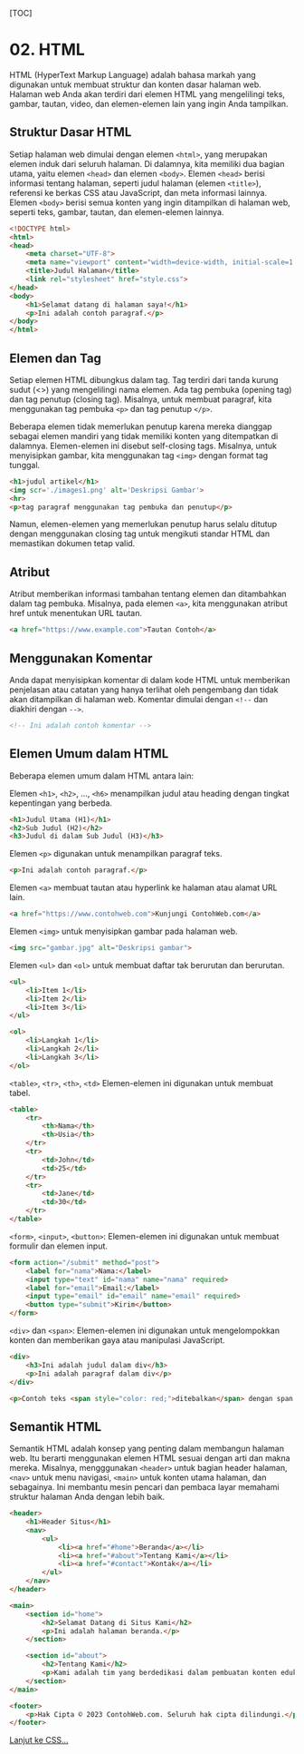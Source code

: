 [TOC]

# <b>02.</b> HTML

HTML (HyperText Markup Language) adalah bahasa markah yang digunakan untuk membuat struktur dan konten dasar halaman web. Halaman web Anda akan terdiri dari elemen HTML yang mengelilingi teks, gambar, tautan, video, dan elemen-elemen lain yang ingin Anda tampilkan.

## Struktur Dasar HTML
Setiap halaman web dimulai dengan elemen `<html>`, yang merupakan elemen induk dari seluruh halaman. Di dalamnya, kita memiliki dua bagian utama, yaitu elemen `<head>` dan elemen `<body>`.
Elemen `<head>` berisi informasi tentang halaman, seperti judul halaman (elemen `<title>`), referensi ke berkas CSS atau JavaScript, dan meta informasi lainnya.
Elemen `<body>` berisi semua konten yang ingin ditampilkan di halaman web, seperti teks, gambar, tautan, dan elemen-elemen lainnya.

```html filename=index.html
<!DOCTYPE html>
<html>
<head>
    <meta charset="UTF-8">
    <meta name="viewport" content="width=device-width, initial-scale=1.0">
    <title>Judul Halaman</title>
    <link rel="stylesheet" href="style.css">
</head>
<body>
    <h1>Selamat datang di halaman saya!</h1>
    <p>Ini adalah contoh paragraf.</p>
</body>
</html>
```

## Elemen dan Tag
Setiap elemen HTML dibungkus dalam tag. Tag terdiri dari tanda kurung sudut (<>) yang mengelilingi nama elemen. Ada tag pembuka (opening tag) dan tag penutup (closing tag). Misalnya, untuk membuat paragraf, kita menggunakan tag pembuka `<p>` dan tag penutup `</p>`.

Beberapa elemen tidak memerlukan penutup karena mereka dianggap sebagai elemen mandiri yang tidak memiliki konten yang ditempatkan di dalamnya. Elemen-elemen ini disebut self-closing tags. Misalnya, untuk menyisipkan gambar, kita menggunakan tag `<img>` dengan format tag tunggal.

```html
<h1>judul artikel</h1>
<img scr='./images1.png' alt='Deskripsi Gambar'>
<hr>
<p>tag paragraf menggunakan tag pembuka dan penutup</p>
```

Namun, elemen-elemen yang memerlukan penutup harus selalu ditutup dengan menggunakan closing tag untuk mengikuti standar HTML dan memastikan dokumen tetap valid.


## Atribut

Atribut memberikan informasi tambahan tentang elemen dan ditambahkan dalam tag pembuka. Misalnya, pada elemen `<a>`, kita menggunakan atribut href untuk menentukan URL tautan.

```html
<a href="https://www.example.com">Tautan Contoh</a>
```

## Menggunakan Komentar

Anda dapat menyisipkan komentar di dalam kode HTML untuk memberikan penjelasan atau catatan yang hanya terlihat oleh pengembang dan tidak akan ditampilkan di halaman web. Komentar dimulai dengan `<!--` dan diakhiri dengan `-->`.
```html
<!-- Ini adalah contoh komentar -->
```

## Elemen Umum dalam HTML

Beberapa elemen umum dalam HTML antara lain:

Elemen `<h1>`, `<h2>`, ..., `<h6>` menampilkan judul atau heading dengan tingkat kepentingan yang berbeda.

```html
<h1>Judul Utama (H1)</h1>
<h2>Sub Judul (H2)</h2>
<h3>Judul di dalam Sub Judul (H3)</h3>
```

Elemen `<p>` digunakan untuk menampilkan paragraf teks.
```html
<p>Ini adalah contoh paragraf.</p>
```

Elemen `<a>` membuat tautan atau hyperlink ke halaman atau alamat URL lain.
```html
<a href="https://www.contohweb.com">Kunjungi ContohWeb.com</a>
```

Elemen `<img>` untuk menyisipkan gambar pada halaman web.
```html
<img src="gambar.jpg" alt="Deskripsi gambar">
```

Elemen `<ul>` dan `<ol>` untuk membuat daftar tak berurutan dan berurutan.
```html
<ul>
    <li>Item 1</li>
    <li>Item 2</li>
    <li>Item 3</li>
</ul>

<ol>
    <li>Langkah 1</li>
    <li>Langkah 2</li>
    <li>Langkah 3</li>
</ol>
```

`<table>`, `<tr>`, `<th>`, `<td>` Elemen-elemen ini digunakan untuk membuat tabel.
```html
<table>
    <tr>
        <th>Nama</th>
        <th>Usia</th>
    </tr>
    <tr>
        <td>John</td>
        <td>25</td>
    </tr>
    <tr>
        <td>Jane</td>
        <td>30</td>
    </tr>
</table>
```

`<form>`, `<input>`, `<button>`: Elemen-elemen ini digunakan untuk membuat formulir dan elemen input.
```html
<form action="/submit" method="post">
    <label for="nama">Nama:</label>
    <input type="text" id="nama" name="nama" required>
    <label for="email">Email:</label>
    <input type="email" id="email" name="email" required>
    <button type="submit">Kirim</button>
</form>
```

`<div>` dan `<span>`: Elemen-elemen ini digunakan untuk mengelompokkan konten dan memberikan gaya atau manipulasi JavaScript.
```html
<div>
    <h3>Ini adalah judul dalam div</h3>
    <p>Ini adalah paragraf dalam div</p>
</div>

<p>Contoh teks <span style="color: red;">ditebalkan</span> dengan span.</p>
```

## Semantik HTML

Semantik HTML adalah konsep yang penting dalam membangun halaman web. Itu berarti menggunakan elemen HTML sesuai dengan arti dan makna mereka. Misalnya, mengggunakan `<header>` untuk bagian header halaman, `<nav>` untuk menu navigasi, `<main>` untuk konten utama halaman, dan sebagainya. Ini membantu mesin pencari dan pembaca layar memahami struktur halaman Anda dengan lebih baik.

```html
<header>
    <h1>Header Situs</h1>
    <nav>
        <ul>
            <li><a href="#home">Beranda</a></li>
            <li><a href="#about">Tentang Kami</a></li>
            <li><a href="#contact">Kontak</a></li>
        </ul>
    </nav>
</header>

<main>
    <section id="home">
        <h2>Selamat Datang di Situs Kami</h2>
        <p>Ini adalah halaman beranda.</p>
    </section>

    <section id="about">
        <h2>Tentang Kami</h2>
        <p>Kami adalah tim yang berdedikasi dalam pembuatan konten edukatif.</p>
    </section>
</main>

<footer>
    <p>Hak Cipta © 2023 ContohWeb.com. Seluruh hak cipta dilindungi.</p>
</footer>

```

[Lanjut ke CSS...](/basic/css)
